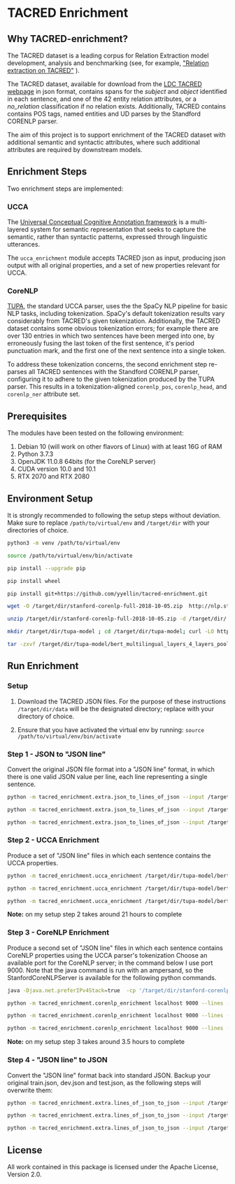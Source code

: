 TACRED Enrichment
=================
Why TACRED-enrichment?
----------------------
The TACRED dataset is a leading corpus for Relation Extraction model development, analysis and benchmarking  (see, for example,  ["Relation extraction on TACRED"](https://paperswithcode.com/sota/relation-extraction-on-tacred#:~:text=TACRED%20is%20a%20large%2Dscale,Population%20(TAC%20KBP)%20challenges) ).

The TACRED dataset, available for download  from the [LDC TACRED webpage](https://catalog.ldc.upenn.edu/LDC2018T24) in json format, contains spans for the *subject* and *object* identified in each sentence, and one of the 42 entity relation attributes, or a *no\_relation* classification if no relation exists.  Additionally, TACRED contains contains POS tags, named entities and UD parses by the Standford CORENLP parser. 

The aim of this project is to support enrichment of the TACRED dataset with additional semantic and syntactic attributes, where such additional attributes are required by downstream models. 

## Enrichment Steps
Two enrichment steps are implemented:

### UCCA 

The [Universal Conceptual Cognitive Annotation framework](https://universalconceptualcognitiveannotation.github.io/) is a multi-layered system for semantic representation that seeks to capture the semantic, rather than syntactic patterns, expressed through linguistic utterances. 

The `ucca_enrichment` module accepts TACRED json as input, producing json output with all original properties, and a set of new properties relevant for UCCA.

### CoreNLP

[TUPA](https://github.com/danielhers/tupa), the standard UCCA parser, uses the the SpaCy NLP pipeline for basic NLP tasks, including tokenization. SpaCy's default tokenization results vary considerably from TACRED's given tokenization. Additionally, the TACRED dataset contains some obvious tokenization errors; for example there are over 130 entries in which two sentences have been merged into one, by erroneously fusing the last token of the first sentence, it's period punctuation mark, and the first one of the next sentence into a single token. 

To address these tokenization concerns, the second enrichment step re-parses all TACRED sentences with the Standford CORENLP parser, configuring it to adhere to the given tokenization produced by the TUPA parser. This results in a tokenization-aligned `corenlp_pos`, `corenlp_head`,  and `corenlp_ner` attribute set.

## Prerequisites

The modules have been tested on the following environment:

1. Debian 10 (will work on other flavors of Linux) with at least 16G of RAM
2. Python 3.7.3
3. OpenJDK 11.0.8 64bits (for the CoreNLP server)
4. CUDA version 10.0 and 10.1
5. RTX 2070 and RTX 2080

## Environment Setup

It is strongly recommended to following the setup steps without deviation. Make sure to replace `/path/to/virtual/env` and `/target/dir` with your directories of choice.

```bash
python3 -m venv /path/to/virtual/env
```
```bash
source /path/to/virtual/env/bin/activate
```
```bash
pip install --upgrade pip
```
```bash
pip install wheel
```
```bash
pip install git+https://github.com/yyellin/tacred-enrichment.git
```
```bash
wget -O /target/dir/stanford-corenlp-full-2018-10-05.zip  http://nlp.stanford.edu/software/stanford-corenlp-full-2018-10-05.zip
```
```bash
unzip /target/dir/stanford-corenlp-full-2018-10-05.zip -d /target/dir/
```
```bash
mkdir /target/dir/tupa-model ; cd /target/dir/tupa-model; curl -LO https://github.com/huji-nlp/tupa/releases/download/v1.4.0/bert_multilingual_layers_4_layers_pooling_weighted_align_sum.tar.gz; cd -
```
```bash
tar -zxvf /target/dir/tupa-model/bert_multilingual_layers_4_layers_pooling_weighted_align_sum.tar.gz -C /target/dir/tupa-model
```

## Run Enrichment
### Setup

1. Download the TACRED JSON files. For the purpose of these instructions `/target/dir/data` will be the designated directory; replace with your directory of choice.

2. Ensure that you have activated the virtual env by running:
   `source /path/to/virtual/env/bin/activate`

### Step 1 - JSON to "JSON line"

Convert the original JSON  file format into a "JSON line" format, in which there is one valid JSON value per line, each line representing a single sentence.
```bash
python -m tacred_enrichment.extra.json_to_lines_of_json --input /target/dir/data/train.json  --output /target/dir/data/train
```
```bash
python -m tacred_enrichment.extra.json_to_lines_of_json --input /target/dir/data/dev.json  --output /target/dir/data/dev
```
```bash
python -m tacred_enrichment.extra.json_to_lines_of_json --input /target/dir/data/test.json  --output /target/dir/data/test
```

### Step 2 - UCCA Enrichment

Produce a set of "JSON line" files in which each sentence contains the UCCA properties.

```bash
python -m tacred_enrichment.ucca_enrichment /target/dir/tupa-model/bert_multilingual_layers_4_layers_pooling_weighted_align_sum --input /target/dir/data/train --output /target/dir/data/train1
```
```bash
python -m tacred_enrichment.ucca_enrichment /target/dir/tupa-model/bert_multilingual_layers_4_layers_pooling_weighted_align_sum --input /target/dir/data/dev --output /target/dir/data/dev1
```
```bash
python -m tacred_enrichment.ucca_enrichment /target/dir/tupa-model/bert_multilingual_layers_4_layers_pooling_weighted_align_sum --input /target/dir/data/test --output /target/dir/data/test1
```

**Note:** on my setup step 2 takes around 21 hours to complete

### Step 3 - CoreNLP Enrichment

Produce a second set of "JSON line" files in which each sentence contains CoreNLP properties using  the UCCA parser's tokenization
Choose an available port for the CoreNLP server; in the command below I use port 9000. Note that the java command is run with an ampersand, so the StanfordCoreNLPServer is available for the following python commands.

```bash
java -Djava.net.preferIPv4Stack=true  -cp '/target/dir/stanford-corenlp-full-2018-10-05/*' edu.stanford.nlp.pipeline.StanfordCoreNLPServer -port 9000 -timeout 15000 -threads 2 -maxCharLength 100000 > /dev/null &
```
```bash
python -m tacred_enrichment.corenlp_enrichment localhost 9000 --lines --input /target/dir/data/train1 --output /target/dir/data/train2
```
```bash
python -m tacred_enrichment.corenlp_enrichment localhost 9000 --lines --input /target/dir/data/dev1 --output /target/dir/data/dev2
```
```bash
python -m tacred_enrichment.corenlp_enrichment localhost 9000 --lines --input /target/dir/data/test1 --output /target/dir/data/test2
```

**Note:** on my setup step 3 takes around 3.5 hours to complete

### Step 4 - "JSON line" to JSON

Convert the "JSON line" format back into standard JSON. Backup your original train.json, dev.json and test.json, as the following steps will overwrite them:
```bash
python -m tacred_enrichment.extra.lines_of_json_to_json --input /target/dir/data/train2 --output /target/dir/data/train.json
```
```bash
python -m tacred_enrichment.extra.lines_of_json_to_json --input /target/dir/data/dev2 --output /target/dir/data/dev.json
```
```bash
python -m tacred_enrichment.extra.lines_of_json_to_json --input /target/dir/data/test2 --output /target/dir/data/test.json
```
## License
All work contained in this package is licensed under the Apache License, Version 2.0.

